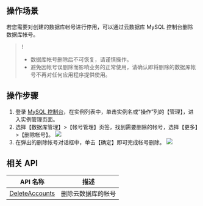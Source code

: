 ## 操作场景
若您需要对创建的数据库帐号进行停用，可以通过云数据库 MySQL 控制台删除数据库帐号。
>!
>- 数据库帐号删除后不可恢复，请谨慎操作。
>- 避免因帐号误删除而影响业务的正常使用，请确认即将删除的数据库帐号不再对任何应用程序提供使用。

## 操作步骤
1. 登录 [MySQL 控制台](https://console.cloud.tencent.com/cdb)，在实例列表中，单击实例名或“操作”列的【管理】，进入实例管理页面。
2. 选择【数据库管理】>【帐号管理】页签，找到需要删除的帐号，选择【更多】>【删除帐号】。
![](https://main.qcloudimg.com/raw/8925fb7e9e11aa87466a5c9134773689.png)
3. 在弹出的删除帐号对话框中，单击【确定】即可完成帐号删除。
![](https://main.qcloudimg.com/raw/c1680eda4e1abd7fb7b16d061475ada7.png)

## 相关 API
| API 名称                                                      | 描述     |
| -------------------------------------------------------- | -------- |
| [DeleteAccounts](https://intl.cloud.tencent.com/document/product/236/17501) | 删除云数据库的帐号 |

